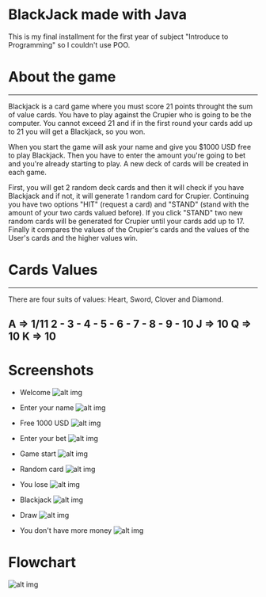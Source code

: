 BlackJack made with Java
==========
This is my final installment for the first year of subject "Introduce to Programming" so I couldn't use POO.


# About the game
---
Blackjack is a card game where you must score 21 points throught the sum of value cards. You have to play against the Crupier who is going to be the computer.
You cannot exceed 21 and if in the first round your cards add up to 21 you will get a Blackjack, so you won. 

When you start the game will ask your name and give you $1000 USD free to play Blackjack. Then you have to enter the amount  you're going to bet and you're already starting to play.
A new deck of cards will be created in each game.

First, you will get 2 random deck cards and then it will check if you have Blackjack and if not, it will generate 1 random card for Crupier. 
Continuing you have two options "HIT" (request a card) and "STAND" (stand with the amount of your two cards valued before). If you click "STAND" two new random cards will be generated for Crupier until your cards add up to 17. 
Finally it compares the values of the Crupier's cards and the values of the User's cards and the higher values win.


# Cards Values
---
There are four suits of values: Heart, Sword, Clover and Diamond.

A => 1/11
2 - 3 - 4 - 5 - 6 - 7 - 8 - 9 - 10
J => 10
Q => 10
K => 10
---

# Screenshots

* Welcome 
![alt img](https://github.com/mdiannibelli/blackjack-in-java/blob/main/screenshots/1.jpg)

* Enter your name
![alt img](https://github.com/mdiannibelli/blackjack-in-java/blob/main/screenshots/2.png)

* Free 1000 USD
![alt img](https://github.com/mdiannibelli/blackjack-in-java/blob/main/screenshots/3.jpg)

* Enter your bet
![alt img](https://github.com/mdiannibelli/blackjack-in-java/blob/main/screenshots/4.png)

* Game start
![alt img](https://github.com/mdiannibelli/blackjack-in-java/blob/main/screenshots/5.png)

* Random card
![alt img](https://github.com/mdiannibelli/blackjack-in-java/blob/main/screenshots/8.png)

* You lose
![alt img](https://github.com/mdiannibelli/blackjack-in-java/blob/main/screenshots/9.png)

* Blackjack
![alt img](https://github.com/mdiannibelli/blackjack-in-java/blob/main/screenshots/10.jpg)

* Draw
![alt img](https://github.com/mdiannibelli/blackjack-in-java/blob/main/screenshots/11.jpg)

* You don't have more money
![alt img](https://github.com/mdiannibelli/blackjack-in-java/blob/main/screenshots/12.jpg)

# Flowchart
![alt img](https://github.com/mdiannibelli/blackjack-in-java/blob/main/flowchart/flowchart.png)